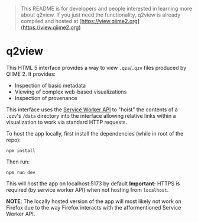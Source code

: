 > This README is for developers and people interested in learning more about q2view. If you just need the functionality, q2view is already compiled and hosted at [https://view.qiime2.org](https://view.qiime2.org)

# q2view

This HTML 5 interface provides a way to view `.qza`/`.qzv` files produced by
QIIME 2. It provides:
  - Inspection of basic metadata
  - Viewing of complex web-based visualizations
  - Inspection of provenance

This interface uses the [Service Worker API](https://developer.mozilla.org/en-US/docs/Web/API/Service_Worker_API)
to "hoist" the contents of a `.qzv`'s `/data` directory into the interface
allowing relative links within a visualization to work via standard HTTP
requests.

To host the app locally, first install the dependencies (while in root of the repo):
```
npm install
```
Then run:
```
npm run dev
```
This will host the app on localhost:5173 by default
**Important:** HTTPS is required (by service worker API) when not hosting
from `localhost`.

**NOTE**: The locally hosted version of the app will most likely not work on Firefox due to the way Firefox interacts with the afformentioned Service Worker API.
